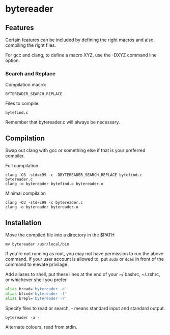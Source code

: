 # bytereader
## Features
Certain features can be included by defining the right macros and also compiling the right files.

For gcc and clang, to define a macro XYZ, use the -DXYZ command line option.
### Search and Replace
Compilation macro:
```
BYTEREADER_SEARCH_REPLACE
```
Files to compile:
```
bytefind.c
```
Remember that bytereader.c will always be necessary.
## Compilation
Swap out clang with gcc or something else if that is your preferred compiler.

Full compilation
```
clang -O3 -std=c99 -c -DBYTEREADER_SEARCH_REPLACE bytefind.c bytereader.c
clang -o bytereader bytefind.o bytereader.o
```
Minimal compilaion
```
clang -O3 -std=c99 -c bytereader.c
clang -o bytereader bytereader.o
```
## Installation
Move the compiled file into a directory in the $PATH
```
mv bytereader /usr/local/bin
```
If you're not running as root, you may not have permission to run the above command.
If your user account is allowed to, put `sudo` or `doas` in front of the command to elevate privilage.

Add aliases to shell, put these lines at the end of your ~/.bashrc, ~/.zshrc, or whichever shell you prefer.
```sh
alias bread='bytereader -a'
alias bfind='bytereader -f'
alias brepl='bytereader -r'
```
Specify files to read or search, - means standard input and standard output.
```
bytereader -a -
```
Alternate colours, read from stdin.
